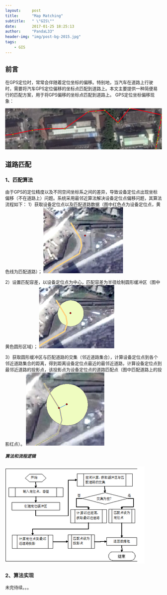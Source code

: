 ```yaml
---
layout:     post
title:      "Map Matching"
subtitle:   " \"GIS\""
date:       2017-01-25 18:25:13
author:     "PandaL33"
header-img: "img/post-bg-2015.jpg"
tags:
    - GIS
---
```

## 前言

在GPS定位时，常常会伴随着定位坐标的偏移。特别地，当汽车在道路上行驶时，需要将汽车GPS定位偏移的坐标点匹配到道路上。本文主要提供一种简便易行的匹配方案，用于将GPS偏移的坐标点匹配到道路上。
GPS定位坐标偏移现象：

![alt](https://raw.githubusercontent.com/PandaL33/PandaL33.github.io/master/img/in-post/map-matching/map-matching-1.png)


## 道路匹配

### 1、匹配算法
由于GPS的定位精度以及不同空间坐标系之间的差异，导致设备定位点出现坐标偏移（不在道路上）问题。系统采用最邻近算法解决设备定位点偏移问题，其算法流程如下：
1）获取设备定位点以及匹配道路数据（图中红色点为设备定位点，黄色线为匹配道路）；
 ![alt](https://raw.githubusercontent.com/PandaL33/PandaL33.github.io/master/img/in-post/map-matching/map-matching-2.png)

2）设置匹配容差，以设备定位点为中心，匹配容差为半径绘制圆形缓冲区（图中黄色圆形区域）；
 ![alt](https://raw.githubusercontent.com/PandaL33/PandaL33.github.io/master/img/in-post/map-matching/map-matching-3.png)

3）获取圆形缓冲区与匹配道路的交集（邻近道路集合），计算设备定位点到各个邻近道路集合的距离，得到距离设备定位点最近的最邻近道路，计算设备定位点到最邻近道路的投影点，该投影点为设备定位点的道路匹配点（图中匹配道路上的投影红点）。
 ![alt](https://raw.githubusercontent.com/PandaL33/PandaL33.github.io/master/img/in-post/map-matching/map-matching-4.png)

##### 算法和流程逻辑 
 ![alt](https://raw.githubusercontent.com/PandaL33/PandaL33.github.io/master/img/in-post/map-matching/map-matching-5.png)

### 2、算法实现
未完待续。。。